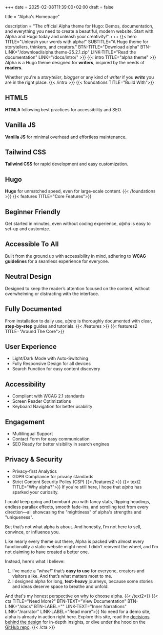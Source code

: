 +++
date = 2025-02-08T11:39:00+02:00
draft = false

title = "Alpha's Homepage"

description = "The official Alpha theme for Hugo: Demos, documentation, and everything you need to create a beautiful, modern website. Start with Alpha and Hugo today and unleash your creativity!"
+++
{{< hero TITLE="Unleash your words with alpha!" SUBTITLE="A Hugo theme for storytellers, thinkers, and creators." BTN-TITLE="Download alpha" BTN-LINK="/download/alpha.theme-25.2.1.zip" LINK-TITLE="Read the documentation" LINK="/docs/intro/" >}}
{{< intro TITLE="alpha theme" >}}
Alpha is a Hugo theme designed for **writers**, inspired by the needs of **readers**. 

Whether you're a *storyteller*, *blogger* or any kind of *writer* if you ***write*** you are in the right place. 
{{< /intro >}}
{{< foundations TITLE="Build With">}}
## HTML5 
**HTML5** following best practices for accessibility and SEO.

## Vanilla JS
**Vanilla JS** for minimal overhead and effortless maintenance.

## Tailwind CSS
**Tailwind CSS** for rapid development and easy customization.

## Hugo 
**Hugo** for unmatched speed, even for large-scale content.
{{< /foundations >}}
{{< features TITLE="Core Features">}}
## Beginner Friendly
 Get started in minutes, even without coding experience, *alpha* is easy to set-up and customize.
## Accessible To All 
  Built from the ground up with accessibility in mind, adhering to **WCAG guidelines** for a seamless experience for everyone.
## Neutral Design
   Designed to keep the reader’s attention focused on the content, without overwhelming or distracting with the interface.
## Fully Documented
From installation to daily use, *alpha* is thoroughly documented with clear, **step-by-step** guides and tutorials.
{{< /features >}}
{{< features2 TITLE="Around The Core">}} 

## User Experience
- Light/Dark Mode with Auto-Switching
- Fully Responsive Design for all devices
- Search Function for easy content discovery

## Accessibility
- Compliant with WCAG 2.1 standards
- Screen Reader Optimizations
- Keyboard Navigation for better usability

## Engagement
- Multilingual Support
- Contact Form for easy communication
- SEO Ready for better visibility in search engines

## Privacy & Security
- Privacy-first Analytics
- GDPR Compliance for privacy standards
- Strict Content Security Policy (CSP)
{{< /features2 >}}
{{< text2 TITLE="Why alpha?">}}
If you're still here, I hope that *alpha* has sparked your curiosity.

I could keep going and bombard you with fancy stats, flipping headings, endless parallax effects, smooth fade-ins, and scrolling text from every direction—all showcasing the "mightiness" of alpha's strengths and "uniqueness".

But that’s not what alpha is about.
And honestly, I’m not here to sell, convince, or influence you.

Like nearly every theme out there, Alpha is packed with almost every functionality a static website might need.
I didn’t reinvent the wheel, and I’m not claiming to have created a better one.

Instead, here’s what I believe:
1. I’ve made a *"wheel"* that’s **easy to use** for everyone, creators and visitors alike. And that’s what matters most to me.
2. I designed alpha for long, **text-heavy** journeys, because some stories and ideas deserve space to breathe and unfold.

And that's my honest perspective on why to choose alpha.
{{< /text2>}}
{{< cta TITLE="Need More?" BTN-TEXT="View Documentation" BTN-LINK="/docs" BTN-LABEL="" LINK-TEXT="Inner Narrations" LINK="/narrator" LINK-LABEL="Read more">}} 
No need for a demo site, alpha is already in action right here. Explore this site, read the [decisions behind the design](/# "Design decisions") for in-depth insights, or dive under the hood on the [GitHub repo](https://github.com/oxypteros/alpha-theme "The GitHub repo of alpha").
{{< /cta >}}
